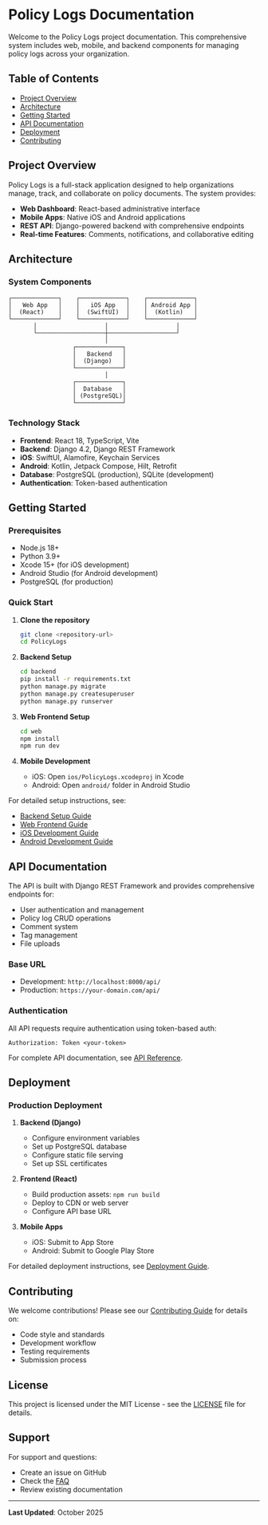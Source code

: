 # Policy Logs Documentation

Welcome to the Policy Logs project documentation. This comprehensive system includes web, mobile, and backend components for managing policy logs across your organization.

## Table of Contents

- [Project Overview](#project-overview)
- [Architecture](#architecture)
- [Getting Started](#getting-started)
- [API Documentation](#api-documentation)
- [Deployment](#deployment)
- [Contributing](#contributing)

## Project Overview

Policy Logs is a full-stack application designed to help organizations manage, track, and collaborate on policy documents. The system provides:

- **Web Dashboard**: React-based administrative interface
- **Mobile Apps**: Native iOS and Android applications
- **REST API**: Django-powered backend with comprehensive endpoints
- **Real-time Features**: Comments, notifications, and collaborative editing

## Architecture

### System Components

```
┌─────────────┐    ┌─────────────┐    ┌─────────────┐
│   Web App   │    │   iOS App   │    │ Android App │
│  (React)    │    │  (SwiftUI)  │    │  (Kotlin)   │
└─────────────┘    └─────────────┘    └─────────────┘
       │                   │                   │
       └───────────────────┼───────────────────┘
                           │
                  ┌─────────────┐
                  │   Backend   │
                  │  (Django)   │
                  └─────────────┘
                           │
                  ┌─────────────┐
                  │  Database   │
                  │ (PostgreSQL)│
                  └─────────────┘
```

### Technology Stack

- **Frontend**: React 18, TypeScript, Vite
- **Backend**: Django 4.2, Django REST Framework
- **iOS**: SwiftUI, Alamofire, Keychain Services
- **Android**: Kotlin, Jetpack Compose, Hilt, Retrofit
- **Database**: PostgreSQL (production), SQLite (development)
- **Authentication**: Token-based authentication

## Getting Started

### Prerequisites

- Node.js 18+
- Python 3.9+
- Xcode 15+ (for iOS development)
- Android Studio (for Android development)
- PostgreSQL (for production)

### Quick Start

1. **Clone the repository**
   ```bash
   git clone <repository-url>
   cd PolicyLogs
   ```

2. **Backend Setup**
   ```bash
   cd backend
   pip install -r requirements.txt
   python manage.py migrate
   python manage.py createsuperuser
   python manage.py runserver
   ```

3. **Web Frontend Setup**
   ```bash
   cd web
   npm install
   npm run dev
   ```

4. **Mobile Development**
   - iOS: Open `ios/PolicyLogs.xcodeproj` in Xcode
   - Android: Open `android/` folder in Android Studio

For detailed setup instructions, see:
- [Backend Setup Guide](backend/README.md)
- [Web Frontend Guide](web/README.md)
- [iOS Development Guide](ios/README.md)
- [Android Development Guide](android/README.md)

## API Documentation

The API is built with Django REST Framework and provides comprehensive endpoints for:

- User authentication and management
- Policy log CRUD operations
- Comment system
- Tag management
- File uploads

### Base URL
- Development: `http://localhost:8000/api/`
- Production: `https://your-domain.com/api/`

### Authentication
All API requests require authentication using token-based auth:
```
Authorization: Token <your-token>
```

For complete API documentation, see [API Reference](api/README.md).

## Deployment

### Production Deployment

1. **Backend (Django)**
   - Configure environment variables
   - Set up PostgreSQL database
   - Configure static file serving
   - Set up SSL certificates

2. **Frontend (React)**
   - Build production assets: `npm run build`
   - Deploy to CDN or web server
   - Configure API base URL

3. **Mobile Apps**
   - iOS: Submit to App Store
   - Android: Submit to Google Play Store

For detailed deployment instructions, see [Deployment Guide](deployment/README.md).

## Contributing

We welcome contributions! Please see our [Contributing Guide](CONTRIBUTING.md) for details on:

- Code style and standards
- Development workflow
- Testing requirements
- Submission process

## License

This project is licensed under the MIT License - see the [LICENSE](LICENSE) file for details.

## Support

For support and questions:
- Create an issue on GitHub
- Check the [FAQ](FAQ.md)
- Review existing documentation

---

**Last Updated**: October 2025